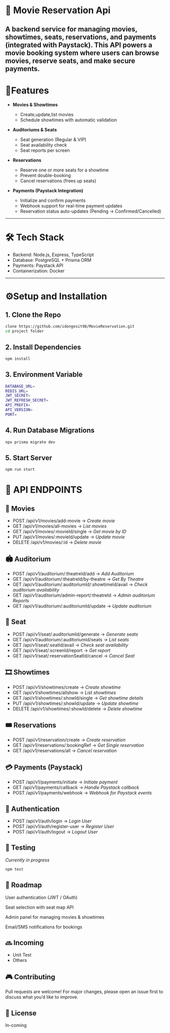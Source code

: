 # 🎥 Movie Reservation Api
A backend service for managing movies, showtimes, seats, reservations, and payments (integrated with Paystack). This API powers a movie booking system where users can browse movies, reserve seats, and make secure payments.
---

# 🚀Features
- **Movies & Showtimes**
    - Create,update,list movies
    - Schedule showtimes with automatic validation

-   **Auditoriums & Seats**
    - Seat generation (Regular & VIP)
    - Seat availability check
    - Seat reports per screen

-   **Reservations**
    - Reserve one or more seats for a showtime
    - Prevent double-booking
    - Cancel reservations (frees up seats)

-   **Payments (Paystack Integration)**
    - Initialize and confirm payments
    - Webhook support for real-time payment updates
    - Reservation status auto-updates (Pending → Confirmed/Cancelled)
---
# 🛠️ Tech Stack
- Backend: Node.js, Express, TypeScript
- Database: PostgreSQL + Prisma ORM
- Payments: Paystack API
- Containerization: Docker
---

# ⚙️Setup and Installation
## 1. Clone the Repo
```bash
clone https://github.com/idongesit98/MovieReservation.git
cd project folder
```
## 2. Install Dependencies
```bash
npm install
```
## 3. Environment Variable
```bash
DATABASE_URL=
REDIS_URL=
JWT_SECRET=
JWT_REFRESH_SECRET=
API_PREFIX=
API_VERSION=
PORT=
```
## 4. Run Database Migrations
```bash
npx prisma migrate dev
```
## 5. Start Server
```bash
npm run start
```
# 📌 API ENDPOINTS

## 🎥 Movies
- POST /api/v1/movies/add-movie → *Create movie*
- GET /api/v1/movies/all-movies → *List movies*
- GET /api/v1/movies/:movieId/single → *Get movie by ID*
- PUT /api/v1/movies/:movieId/update → *Update movie*
- DELETE /api/v1/movies/:id → *Delete movie*

## 🏟️ Auditorium
- POST /api/v1/auditorium/:theatreId/add → *Add Auditorium*
- GET /api/v1/auditorium/:theatreId/by-theatre → *Get By Theatre*
- GET /api/v1/auditorium/:auditoriumId/:showtimeId/avail → *Check auditorium availability*
- GET /api/v1/auditorium/admin-report/:theatreId → *Admin auditorium Reports*
- GET /api/v1/auditorium/:auditoriumId/update → *Update auditorium*

## 💺 Seat
- POST /api/v1/seat/:auditoriumId/generate → *Generate seats*
- GET /api/v1/auditorium/:auditoriumId/seats → *List seats*
- GET /api/v1/seat/:seatId/avail → *Check seat availability*
- GET /api/v1/seat/:screenId/report → *Get report*
- GET /api/v1/seat/:reservationSeatId/cancel  → *Cancel Seat*

## 🎞️ Showtimes
- POST /api/v1/showtimes/create → *Create showtime*
- GET /api/v1/showtimes/allshow → *List showtimes*
- GET /api/v1/showtimes/:showId/single → *Get showtime details*
- PUT /api/v1/showtimes/:showId/update → *Update showtime*
- DELETE /api/v1/showtimes/:showId/delete → *Delete showtime*

## 🎟️ Reservations
- POST /api/v1/reservation/create → *Create reservation*
- GET /api/v1/reservations/:bookingRef → *Get Single reservation*
- GET /api/v1/reservations/all → *Cancel reservation*

## 💳 Payments (Paystack)
- POST /api/v1/payments/initiate → *Initiate payment*
- GET /api/v1/payments/callback → *Handle Paystack callback*
- POST /api/v1/payments/webhook → *Webhook for Paystack events*

## 🔐 Authentication
- POST /api/v1/auth/login → *Login User*
- POST /api/v1/auth/register-user → *Register User*
- POST /api/v1/auth/logout → *Logout User*

## 🧪 Testing
*Currently in progress*
```bash
npm test
```
## 📖 Roadmap
 User authentication (JWT / OAuth)

 Seat selection with seat map API

 Admin panel for managing movies & showtimes

 Email/SMS notifications for bookings

## 🔜 Incoming
- Unit Test
- Others
## 🎮 Contributing 
Pull requests are welcome! For major changes, please open an issue first to discuss what you’d like to improve.

## 🪪 License
In-coming